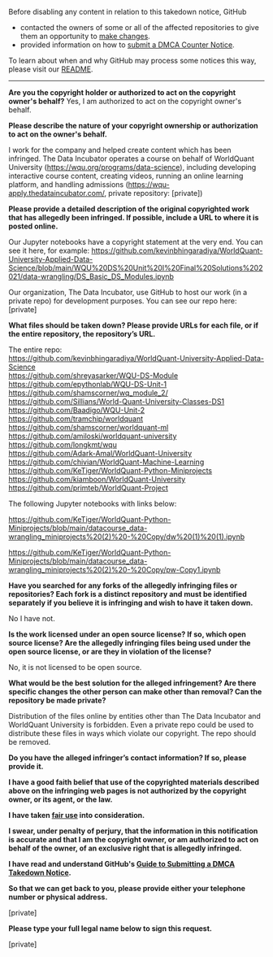 Before disabling any content in relation to this takedown notice, GitHub
- contacted the owners of some or all of the affected repositories to give them an opportunity to [make changes](https://docs.github.com/en/github/site-policy/dmca-takedown-policy#a-how-does-this-actually-work).
- provided information on how to [submit a DMCA Counter Notice](https://docs.github.com/en/articles/guide-to-submitting-a-dmca-counter-notice).

To learn about when and why GitHub may process some notices this way, please visit our [README](https://github.com/github/dmca/blob/master/README.md).

---

**Are you the copyright holder or authorized to act on the copyright owner's behalf?**
Yes, I am authorized to act on the copyright owner's behalf.

**Please describe the nature of your copyright ownership or authorization to act on the owner's behalf.**

I work for the company and helped create content which has been infringed. The Data Incubator operates a course on behalf of WorldQuant University (https://wqu.org/programs/data-science), including developing interactive course content, creating videos, running an online learning platform, and handling admissions (https://wqu-apply.thedataincubator.com/, private repository: [private])

**Please provide a detailed description of the original copyrighted work that has allegedly been infringed. If possible, include a URL to where it is posted online.**

Our Jupyter notebooks have a copyright statement at the very end. You can see it here, for example: https://github.com/kevinbhingaradiya/WorldQuant-University-Applied-Data-Science/blob/main/WQU%20DS%20Unit%20I%20Final%20Solutions%202021/data-wrangling/DS_Basic_DS_Modules.ipynb

Our organization, The Data Incubator, use GitHub to host our work (in a private repo) for development purposes. You can see our repo here:  
[private]

**What files should be taken down? Please provide URLs for each file, or if the entire repository, the repository’s URL.**

The entire repo:  
https://github.com/kevinbhingaradiya/WorldQuant-University-Applied-Data-Science  
https://github.com/shreyasarker/WQU-DS-Module  
https://github.com/epythonlab/WQU-DS-Unit-1  
https://github.com/shamscorner/wq_module_2/  
https://github.com/Sillians/World-Quant-University-Classes-DS1  
https://github.com/Baadigo/WQU-Unit-2  
https://github.com/tramchip/worldquant  
https://github.com/shamscorner/worldquant-ml  
https://github.com/amiloski/worldquant-university  
https://github.com/longkmt/wqu  
https://github.com/Adark-Amal/WorldQuant-University  
https://github.com/chivian/WorldQuant-Machine-Learning  
https://github.com/KeTiger/WorldQuant-Python-Miniprojects  
https://github.com/kiamboon/WorldQuant-University  
https://github.com/primteb/WorldQuant-Project  



The following Jupyter notebooks with links below:

https://github.com/KeTiger/WorldQuant-Python-Miniprojects/blob/main/datacourse_data-wrangling_miniprojects%20(2)%20-%20Copy/dw%20(1)%20(1).ipynb  

https://github.com/KeTiger/WorldQuant-Python-Miniprojects/blob/main/datacourse_data-wrangling_miniprojects%20(2)%20-%20Copy/pw-Copy1.ipynb  

**Have you searched for any forks of the allegedly infringing files or repositories? Each fork is a distinct repository and must be identified separately if you believe it is infringing and wish to have it taken down.**

No I have not.

**Is the work licensed under an open source license? If so, which open source license? Are the allegedly infringing files being used under the open source license, or are they in violation of the license?**

No, it is not licensed to be open source.

**What would be the best solution for the alleged infringement? Are there specific changes the other person can make other than removal? Can the repository be made private?**

Distribution of the files online by entities other than The Data Incubator and WorldQuant University is forbidden. Even a private repo could be used to distribute these files in ways which violate our copyright. The repo should be removed.

**Do you have the alleged infringer’s contact information? If so, please provide it.**

**I have a good faith belief that use of the copyrighted materials described above on the infringing web pages is not authorized by the copyright owner, or its agent, or the law.**

**I have taken <a href="https://www.lumendatabase.org/topics/22">fair use</a> into consideration.**

**I swear, under penalty of perjury, that the information in this notification is accurate and that I am the copyright owner, or am authorized to act on behalf of the owner, of an exclusive right that is allegedly infringed.**

**I have read and understand GitHub's <a href="https://docs.github.com/articles/guide-to-submitting-a-dmca-takedown-notice/">Guide to Submitting a DMCA Takedown Notice</a>.**

**So that we can get back to you, please provide either your telephone number or physical address.**

[private]

**Please type your full legal name below to sign this request.**

[private]
